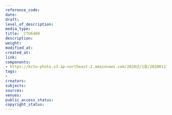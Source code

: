 ```yaml
---
reference_code: 
date: 
draft: 
level_of_description: 
media_type: 
title: _CTU6480
description: 
weight: 
modified_at: 
created_at: 
link: 
components:
- https://kctu-photo.s3.ap-northeast-2.amazonaws.com/2020년/1월/20200117_경마기수+문중원+열사+문재해결+촉구+오체투지+1일차/_CTU6480.jpg
tags:
- 
creators: 
subjects: 
sources: 
venues: 
public_access_status: 
copyright_status: 
---
```

